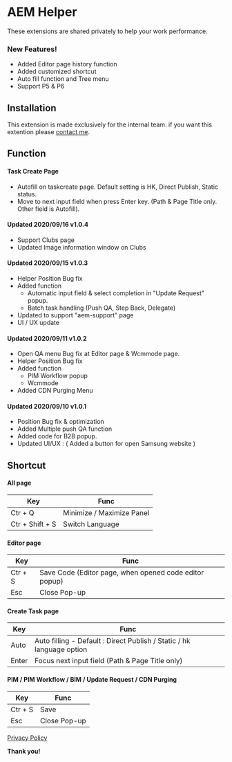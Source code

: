 # AEM Helper
These extensions are shared privately to help your work performance.

### New Features!
  - Added Editor page history function
  - Added customized shortcut
  - Auto fill function and Tree menu
  - Support P5 & P6
 
## Installation
This extension is made exclusively for the internal team. if you want this extention please [contact me](mailto:leviheo@gmail.com).

## Function
  #### Task Create Page
  - Autofill on taskcreate page. Default setting is HK, Direct Publish, Static status.
  - Move to next input field when press Enter key. (Path & Page Title only. Other field is Autofill).
  
  #### Updated 2020/09/16  v1.0.4
  - Support Clubs page
  - Updated Image information window on Clubs
  
  #### Updated 2020/09/15  v1.0.3
  - Helper Position Bug fix
  - Added function
     -  Automatic input field & select completion in "Update Request" popup.
     -  Batch task handling (Push QA, Step Back, Delegate)
  - Updated to support "aem-support" page
  - UI / UX update
  
  #### Updated 2020/09/11  v1.0.2
  - Open QA menu Bug fix at Editor page & Wcmmode page.
  - Helper Position Bug fix
  - Added  function 
     - PIM Workflow popup
     - Wcmmode
  - Added CDN Purging Menu
  
  #### Updated 2020/09/10  v1.0.1
  - Position Bug fix & optimization
  - Added Multiple push QA function
  - Added code for B2B popup.
  - Updated UI/UX : ( Added a button for open Samsung website )

## Shortcut

#### All page

| Key | Func |
| ------ | ------ |
| Ctr + Q | Minimize / Maximize Panel |
| Ctr + Shift + S | Switch Language |

#### Editor page

| Key | Func |
| ------ | ------ |
| Ctr + S | Save Code (Editor page, when opened code editor popup) |
| Esc | Close Pop-up |

#### Create Task page

| Key | Func |
| ------ | ------ |
| Auto | Auto filling - Default : Direct Publish / Static / hk language option |
| Enter | Focus next input field (Path & Page Title only) |


#### PIM / PIM Workflow / BIM / Update Request / CDN Purging

| Key | Func |
| ------ | ------ |
| Ctr + S | Save |
| Esc | Close Pop-up |

 [Privacy Policy](https://leviheo.github.io/aemhelper/privacy)
 
**Thank you!**

